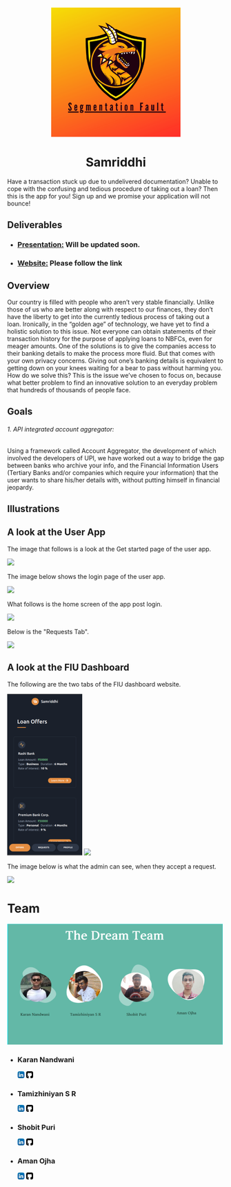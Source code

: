 <p align="center">
  <img width="300"  src="images/sflogo.png">
  <h1 align= "center">Samriddhi</h1>
</p>
Have a transaction stuck up due to undelivered documentation? Unable to cope with the confusing and tedious procedure of taking out a loan? Then this is the app for you! Sign up and we promise your application will not bounce!

## Deliverables

* ### [Presentation:]() Will be updated soon.
* ### [Website:](https://stonks-b00mgpmji.vercel.app/) Please follow the link


## Overview  


Our country is filled with people who aren’t very stable financially. Unlike those of us who are better along with respect to our finances, they don’t have the liberty to get into the currently tedious process of taking out a loan. Ironically, in the “golden age” of technology, we have yet to find a holistic solution to this issue. Not everyone can obtain statements of their transaction history for the purpose of applying loans to NBFCs, even for meager amounts. One of the solutions is to give the companies access to their banking details to make the process more fluid. But that comes with your own privacy concerns. Giving out one’s banking details is equivalent to getting down on your knees waiting for a bear to pass without harming you. How do we solve this? This is the issue we’ve chosen  to focus on, because what better problem to find an innovative solution to an everyday problem that hundreds of thousands of people face.


## Goals
<h6> 1. API integrated account aggregator: </h6>
Using a framework called Account Aggregator, the development of which involved the developers of UPI, we  have worked out a way to bridge the gap between banks who archive your info, and the Financial Information Users (Tertiary Banks and/or companies which require your information) that the user wants to share his/her details with, without putting himself in financial jeopardy. 


## Illustrations


## A look at the User App

The image that follows is a look at the Get started page of the user app.

<img src="images/codesnip.png">

The image below shows the login page of the user app.

<img src="images/trainfit.png">

What follows is the home screen of the app post login.

<img src="images/forcsnip.png">

Below is the "Requests Tab".

<img src="images/forcsnip.png">



## A look at the FIU Dashboard

The following are the two tabs of the FIU dashboard website.
 
 <img src="images/home.png">
 
 <img src="images/pasttrend.png">
 
 The image below is what the admin can see, when they accept a request.
 
 <img src="images/forec.png">
 

# Team
<img src="images/Team.PNG">

 * ### Karan Nandwani 
   [<img src="images/linkedin.png">](https://www.linkedin.com/in/karan-nandwani-16aa66176/)     [<img src="images/github.png">](https://github.com/karannandwani)
 * ### Tamizhiniyan S R
   [<img src="images/linkedin.png">](https://www.linkedin.com/in/arshit-kumar-477850177/)     [<img src="images/github.png">](https://github.com/arshit30)
 * ### Shobit Puri 
   [<img src="images/linkedin.png">](https://www.linkedin.com/in/shobit-puri-3b30bb18b/)     [<img src="images/github.png">](https://github.com/ScarletSpidey)
* ### Aman Ojha
   [<img src="images/linkedin.png">](https://www.linkedin.com/in/aman-ojha-2a0767191/)     [<img src="images/github.png">](https://github.com/Aman-Ojha)

